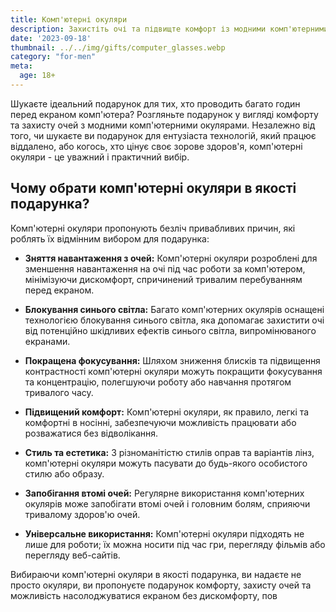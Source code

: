 ```yaml
---
title: Комп'ютерні окуляри
description: Захистіть очі та підвищте комфорт із модними комп'ютерними окулярами.
date: '2023-09-18'
thumbnail: ../../img/gifts/computer_glasses.webp
category: "for-men"
meta:
  age: 18+
---
```

Шукаєте ідеальний подарунок для тих, хто проводить багато годин перед екраном комп'ютера? Розгляньте подарунок у вигляді комфорту та захисту очей з модними комп'ютерними окулярами. Незалежно від того, чи шукаєте ви подарунок для ентузіаста технологій, який працює віддалено, або когось, хто цінує своє зорове здоров'я, комп'ютерні окуляри - це уважний і практичний вибір.

## Чому обрати комп'ютерні окуляри в якості подарунка?

Комп'ютерні окуляри пропонують безліч привабливих причин, які роблять їх відмінним вибором для подарунка:

- **Зняття навантаження з очей:** Комп'ютерні окуляри розроблені для зменшення навантаження на очі під час роботи за комп'ютером, мінімізуючи дискомфорт, спричинений тривалим перебуванням перед екраном.

- **Блокування синього світла:** Багато комп'ютерних окулярів оснащені технологією блокування синього світла, яка допомагає захистити очі від потенційно шкідливих ефектів синього світла, випромінюваного екранами.

- **Покращена фокусування:** Шляхом зниження блисків та підвищення контрастності комп'ютерні окуляри можуть покращити фокусування та концентрацію, полегшуючи роботу або навчання протягом тривалого часу.

- **Підвищений комфорт:** Комп'ютерні окуляри, як правило, легкі та комфортні в носінні, забезпечуючи можливість працювати або розважатися без відволікання.

- **Стиль та естетика:** З різноманітістю стилів оправ та варіантів лінз, комп'ютерні окуляри можуть пасувати до будь-якого особистого стилю або образу.

- **Запобігання втомі очей:** Регулярне використання комп'ютерних окулярів може запобігати втомі очей і головним болям, сприяючи тривалому здоров'ю очей.

- **Універсальне використання:** Комп'ютерні окуляри підходять не лише для роботи; їх можна носити під час гри, перегляду фільмів або перегляду веб-сайтів.

Вибираючи комп'ютерні окуляри в якості подарунка, ви надаєте не просто окуляри, ви пропонуєте подарунок комфорту, захисту очей та можливість насолоджуватися екраном без дискомфорту, пов
